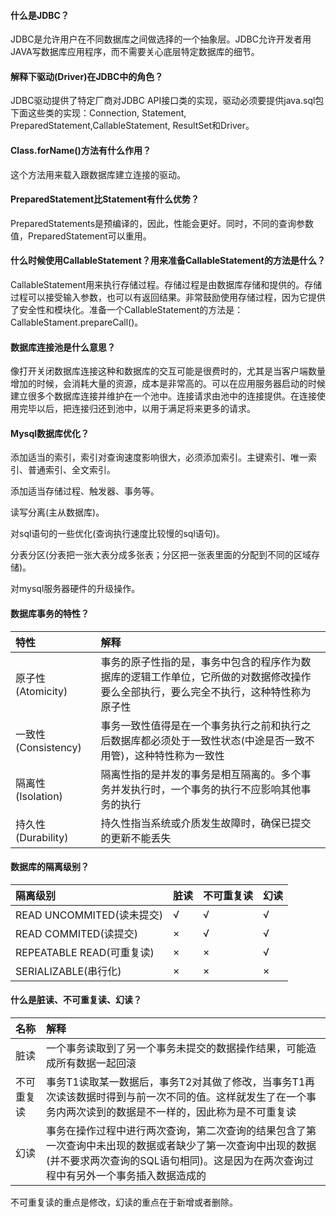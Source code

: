 #### 什么是JDBC？
JDBC是允许用户在不同数据库之间做选择的一个抽象层。JDBC允许开发者用JAVA写数据库应用程序，而不需要关心底层特定数据库的细节。


#### 解释下驱动(Driver)在JDBC中的角色？
JDBC驱动提供了特定厂商对JDBC API接口类的实现，驱动必须要提供java.sql包下面这些类的实现：Connection, Statement, PreparedStatement,CallableStatement, ResultSet和Driver。


#### Class.forName()方法有什么作用？
这个方法用来载入跟数据库建立连接的驱动。


#### PreparedStatement比Statement有什么优势？
PreparedStatements是预编译的，因此，性能会更好。同时，不同的查询参数值，PreparedStatement可以重用。


#### 什么时候使用CallableStatement？用来准备CallableStatement的方法是什么？
CallableStatement用来执行存储过程。存储过程是由数据库存储和提供的。存储过程可以接受输入参数，也可以有返回结果。非常鼓励使用存储过程，因为它提供了安全性和模块化。准备一个CallableStatement的方法是：CallableStament.prepareCall()。


#### 数据库连接池是什么意思？
像打开关闭数据库连接这种和数据库的交互可能是很费时的，尤其是当客户端数量增加的时候，会消耗大量的资源，成本是非常高的。可以在应用服务器启动的时候建立很多个数据库连接并维护在一个池中。连接请求由池中的连接提供。在连接使用完毕以后，把连接归还到池中，以用于满足将来更多的请求。


#### Mysql数据库优化？
添加适当的索引，索引对查询速度影响很大，必须添加索引。主键索引、唯一索引、普通索引、全文索引。


添加适当存储过程、触发器、事务等。


读写分离(主从数据库)。


对sql语句的一些优化(查询执行速度比较慢的sql语句)。


分表分区(分表把一张大表分成多张表；分区把一张表里面的分配到不同的区域存储)。


对mysql服务器硬件的升级操作。


#### 数据库事务的特性？
| 特性 | 解释 | 
| :----- | :----- | 
| 原子性(Atomicity) | 事务的原子性指的是，事务中包含的程序作为数据库的逻辑工作单位，它所做的对数据修改操作要么全部执行，要么完全不执行，这种特性称为原子性 | 
| 一致性(Consistency) | 事务一致性值得是在一个事务执行之前和执行之后数据库都必须处于一致性状态(中途是否一致不用管)，这种特性称为一致性 | 
| 隔离性(Isolation) | 隔离性指的是并发的事务是相互隔离的。多个事务并发执行时，一个事务的执行不应影响其他事务的执行 | 
| 持久性(Durability) | 持久性指当系统或介质发生故障时，确保已提交的更新不能丢失 | 


#### 数据库的隔离级别？
| 隔离级别 | 脏读 | 不可重复读 | 幻读 | 
| :----- | :----- | :----- | :----- | 
| READ UNCOMMITED(读未提交) | √ | √ | √ | 
| READ COMMITED(读提交) | × | √ | √ | 
| REPEATABLE READ(可重复读) | × | × | √ | 
| SERIALIZABLE(串行化) | × | × | × | 


#### 什么是脏读、不可重复读、幻读？
| 名称 | 解释 | 
| :----- | :----- | 
| 脏读 | 一个事务读取到了另一个事务未提交的数据操作结果，可能造成所有数据一起回滚 | 
| 不可重复读 | 事务T1读取某一数据后，事务T2对其做了修改，当事务T1再次读该数据时得到与前一次不同的值。这样就发生了在一个事务内两次读到的数据是不一样的，因此称为是不可重复读 | 
| 幻读 | 事务在操作过程中进行两次查询，第二次查询的结果包含了第一次查询中未出现的数据或者缺少了第一次查询中出现的数据(并不要求两次查询的SQL语句相同)。这是因为在两次查询过程中有另外一个事务插入数据造成的 | 


不可重复读的重点是修改，幻读的重点在于新增或者删除。

